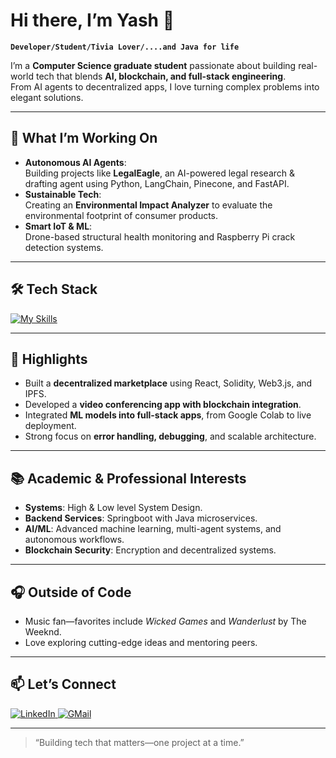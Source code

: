 # Hi there, I’m Yash 🏀
**`Developer/Student/Tivia Lover/....and Java for life`**


I’m a **Computer Science graduate student** passionate about building real-world tech that blends **AI, blockchain, and full-stack engineering**.  
From AI agents to decentralized apps, I love turning complex problems into elegant solutions.

---

## 🚀 What I’m Working On
- **Autonomous AI Agents**:  
  Building projects like **LegalEagle**, an AI-powered legal research & drafting agent using Python, LangChain, Pinecone, and FastAPI.
- **Sustainable Tech**:  
  Creating an **Environmental Impact Analyzer** to evaluate the environmental footprint of consumer products.
- **Smart IoT & ML**:  
  Drone-based structural health monitoring and Raspberry Pi crack detection systems.

---

## 🛠️ Tech Stack
[![My Skills](https://skillicons.dev/icons?i=java,spring,py,pytorch,aws,c,css,docker,dynamodb,eclipse,git,github,html,idea,js,jquery,nextjs,postgres,postman,powershell,r,solidity,tailwind,vscode,&theme=light)](https://skillicons.dev)

---

## 🌟 Highlights
- Built a **decentralized marketplace** using React, Solidity, Web3.js, and IPFS.
- Developed a **video conferencing app with blockchain integration**.
- Integrated **ML models into full-stack apps**, from Google Colab to live deployment.
- Strong focus on **error handling, debugging**, and scalable architecture.

---

## 📚 Academic & Professional Interests
- **Systems**: High & Low level System Design.
- **Backend Services**: Springboot with Java microservices.
- **AI/ML**: Advanced machine learning, multi-agent systems, and autonomous workflows.
- **Blockchain Security**: Encryption and decentralized systems.

---

## 🎧 Outside of Code
- Music fan—favorites include *Wicked Games* and *Wanderlust* by The Weeknd.
- Love exploring cutting-edge ideas and mentoring peers.

---

## 📫 Let’s Connect
<a href="https://www.linkedin.com/in/yashderasari/">
  <img src="https://skillicons.dev/icons?i=linkedin" alt = LinkedIn />
</a>

<a href="ydmisc2803@gmail.com" target="blank">
  <img src="https://skillicons.dev/icons?i=gmail" alt = GMail />
</a>

---

> “Building tech that matters—one project at a time.”

